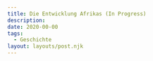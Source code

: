 ```yaml
---
title: Die Entwicklung Afrikas (In Progress)
description:
date: 2020-00-00
tags:
  - Geschichte
layout: layouts/post.njk
---
```



